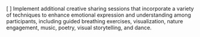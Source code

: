 [ ] Implement additional creative sharing sessions that incorporate a variety of techniques to enhance emotional expression and understanding among participants, including guided breathing exercises, visualization, nature engagement, music, poetry, visual storytelling, and dance.